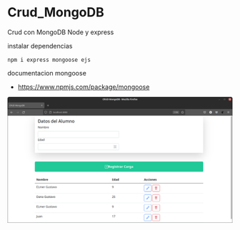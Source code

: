 # Crud_MongoDB
Crud con MongoDB Node y express

instalar dependencias
```
npm i express mongoose ejs
```

documentacion mongoose
* https://www.npmjs.com/package/mongoose


![](https://github.com/elmergustavo/Crud_MongoDB/blob/master/cap.png)
